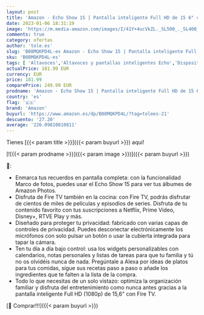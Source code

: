 ```yaml
---
layout: post
title: 'Amazon - Echo Show 15 | Pantalla inteligente Full HD de 15 6" con Alexa y Fire TV integrado | Mando no incluido'
date: 2023-01-06 18:31:19
image: 'https://m.media-amazon.com/images/I/41Y+4ucVkZL._SL500_._SL400_.jpg'
comments: true
category: ofertas
author: 'tole.es'
slug: 'B08MQKPD4L-es Amazon - Echo Show 15 | Pantalla inteligente Full HD de 15...'
sku: 'B08MQKPD4L-es'
tags: [ 'Altavoces','Altavoces y pantallas inteligentes Echo','Dispositivos Amazon','Dispositivos Amazon y Accesorios','Electrónica','Equipos de audio y Hi-Fi','Pantallas inteligentes','alexa','amazon','🇪🇸', ]
actualPrice: 181.99 EUR
currency: EUR
price: 181.99
comparePrice: 249.99 EUR
prodname: 'Amazon - Echo Show 15 | Pantalla inteligente Full HD de 15 6" con Alexa y Fire TV integrado | Mando no incluido'
country: 'es'
flag: '🇪🇸'
brand: 'Amazon'
buyurl: 'https://www.amazon.es/dp/B08MQKPD4L/?tag=tolees-21'
descuento: '27.20'
average: '226.09810810811'
---
```


Tienes [{{< param title >}}]({{< param buyurl >}}) aqui!

[![{{< param prodname >}}]({{< param image >}})]({{< param buyurl >}})

🔎:

- Enmarca tus recuerdos en pantalla completa: con la funcionalidad Marco de fotos, puedes usar el Echo Show 15 para ver tus álbumes de Amazon Photos.
- Disfruta de Fire TV también en la cocina: con Fire TV, podrás disfrutar de cientos de miles de películas y episodios de series. Disfruta de tu contenido favorito con tus suscripciones a Netflix, Prime Video, Disney+, RTVE Play y más.
- Diseñado para proteger tu privacidad: fabricado con varias capas de controles de privacidad. Puedes desconectar electrónicamente los micrófonos con solo pulsar un botón o usar la cubierta integrada para tapar la cámara.
- Ten tu día a día bajo control: usa los widgets personalizables con calendarios, notas personales y listas de tareas para que tu familia y tú no os olvidéis nunca de nada. Pregúntale a Alexa por ideas de platos para tus comidas, sigue sus recetas paso a paso o añade los ingredientes que te falten a la lista de la compra.
- Todo lo que necesitas de un solo vistazo: optimiza la organización familiar y disfruta del entretenimiento como nunca antes gracias a la pantalla inteligente Full HD (1080p) de 15,6" con Fire TV.

[🛒 Comprar!!!]({{< param buyurl >}})
